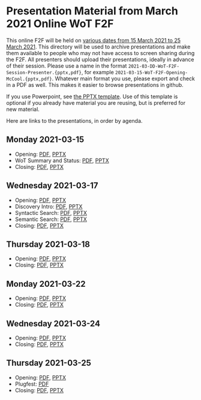 # Presentation Material from March 2021 Online WoT F2F
This online F2F will be held on
[various dates from 15 March 2021 to 25 March 2021](https://www.w3.org/WoT/IG/wiki/F2F_meeting,_March_2021#Agenda).
This directory will be used to archive presentations and make them available to people
who may not have access to screen sharing during the F2F.
All presenters should upload their presentations, ideally in advance of their session.
Please use a name in the format `2021-03-DD-WoT-F2F-Session-Presenter.{pptx,pdf}`,
for example `2021-03-15-WoT-F2F-Opening-McCool.{pptx,pdf}`.
Whatever main format you use, please export and check in a PDF as well.
This makes it easier to browse presentations in github.

If you use Powerpoint, see 
[the PPTX template](Template-2021-03-DD-WoT-F2F-Session-Presenter.potx).
Use of this template is optional if you already have material you are reusing,
but is preferred for new material.

Here are links to the presentations, in order by agenda.

## Monday 2021-03-15
* Opening:
   [PDF](2021-03-15-WoT-F2F-Opening-McCool.pdf),
   [PPTX](2021-03-15-WoT-F2F-Opening-McCool.pptx)
* WoT Summary and Status:
   [PDF](2021-03-15-WoT-F2F-Summary-McCool.pdf),
   [PPTX](2021-03-15-WoT-F2F-Summary-McCool.pptx)
* Closing:
   [PDF](2021-03-15-WoT-F2F-Closing-McCool.pdf),
   [PPTX](2021-03-15-WoT-F2F-Closing-McCool.pptx)

## Wednesday 2021-03-17
* Opening:
   [PDF](2021-03-17-WoT-F2F-Opening-McCool.pdf),
   [PPTX](2021-03-17-WoT-F2F-Opening-McCool.pptx)
* Discovery Intro:
   [PDF](2021-03-17-WoT-F2F-Discovery-Intro-McCool.pdf),
   [PPTX](2021-03-17-WoT-F2F-Discovery-Intro-McCool.pptx)
* Syntactic Search:
   [PDF](2021-03-17-WoT-F2F-Discovery-SyntacticSearch-Cimmino.pdf),
   [PPTX](2021-03-17-WoT-F2F-Discovery-SyntacticSearch-Cimmino.pptx)
* Semantic Search:
   [PDF](2021-03-17-WoT-F2F-Discovery-SemanticSearch-Cimmino.pdf),
   [PPTX](2021-03-17-WoT-F2F-Discovery-SemanticSearch-Cimmino.pptx)
* Closing:
   [PDF](2021-03-17-WoT-F2F-Closing-McCool.pdf),
   [PPTX](2021-03-17-WoT-F2F-Closing-McCool.pptx)
  
## Thursday 2021-03-18
* Opening:
   [PDF](2021-03-18-WoT-F2F-Opening-McCool.pdf),
   [PPTX](2021-03-18-WoT-F2F-Opening-McCool.pptx)
* Closing:
   [PDF](2021-03-18-WoT-F2F-Closing-McCool.pdf),
   [PPTX](2021-03-18-WoT-F2F-Closing-McCool.pptx)

## Monday 2021-03-22
* Opening:
   [PDF](2021-03-22-WoT-F2F-Opening-McCool.pdf),
   [PPTX](2021-03-22-WoT-F2F-Opening-McCool.pptx)
* Closing:
   [PDF](2021-03-22-WoT-F2F-Closing-McCool.pdf),
   [PPTX](2021-03-22-WoT-F2F-Closing-McCool.pptx)

## Wednesday 2021-03-24
* Opening:
   [PDF](2021-03-24-WoT-F2F-Opening-McCool.pdf),
   [PPTX](2021-03-24-WoT-F2F-Opening-McCool.pptx)
* Closing:
   [PDF](2021-03-24-WoT-F2F-Closing-McCool.pdf),
   [PPTX](2021-03-24-WoT-F2F-Closing-McCool.pptx)

## Thursday 2021-03-25
* Opening:
   [PDF](2021-03-25-WoT-F2F-Opening-McCool.pdf),
   [PPTX](2021-03-25-WoT-F2F-Opening-McCool.pptx)
* Plugfest:
   [PDF](2021-03-25-WoT-F2F-Plugfest-Results-McCool.pdf)
* Closing:
   [PDF](2021-03-25-WoT-F2F-Closing-McCool.pdf),
   [PPTX](2021-03-25-WoT-F2F-Closing-McCool.pptx)
